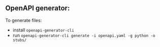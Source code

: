 ## OpenAPI generator:
To generate files:
- install `openapi-generator-cli`
- run `openapi-generator-cli generate -i openapi.yaml -g python -o stubs/`